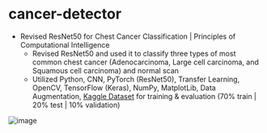 # cancer-detector

* Revised ResNet50 for Chest Cancer Classification | Principles of Computational Intelligence
  * Revised ResNet50 and used it to classify three types of most common chest cancer (Adenocarcinoma, Large cell carcinoma, and Squamous cell carcinoma) and normal scan
  * Utilized Python, CNN, PyTorch (ResNet50), Transfer Learning, OpenCV, TensorFlow (Keras), NumPy, MatplotLib, Data Augmentation, [Kaggle Dataset](https://www.kaggle.com/datasets/mohamedhanyyy/chest-ctscan-images) for training & evaluation (70% train | 20% test | 10% validation)

![image](https://github.com/amirbelbasi/cancer-detector/assets/58425120/20497e53-a471-43e5-a21d-ff66219a037a)
